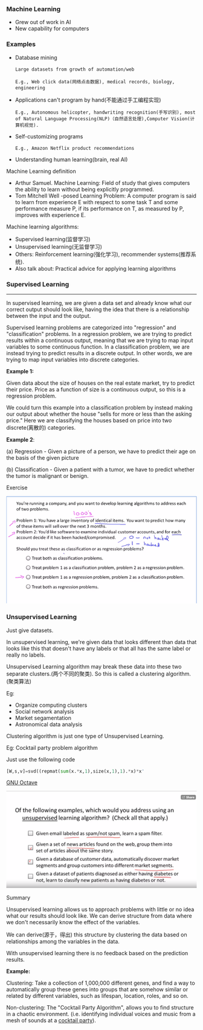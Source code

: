 ### Machine Learning

- Grew out of work in AI
- New capability for computers

### Examples

- Database mining

      Large datasets from growth of automation/web
      
      E.g., Web click data(网络点击数据), medical records, biology, engineering

- Applications can't program by hand(不能通过手工编程实现)

      E.g., Autonomous helicopter, handwriting recognition(手写识别), most of Natural Language Processing(NLP)（自然语言处理),Computer Vision(计算机视觉). 

- Self-customizing programs

      E.g., Amazon Netflix product recommendations

- Understanding human learning(brain, real AI)

Machine Learning definition

- Arthur Samuel. Machine Learning: Field of study that gives computers the ability to learn without being explicitly programmed.
- Tom Mitchell Well -posed Learning Problem: A  computer program is said to learn from experience E with respect to some task T and some performance measure P, if its performance on T, as measured by P, improves with experience E.

Machine learning algorithms:

- Supervised learning(监督学习)
- Unsupervised learning(无监督学习)
- Others: Reinforcement learning(强化学习), recommender systems(推荐系统).
- Also talk about: Practical advice for applying learning algorithms

### Supervised Learning

---

In supervised learning, we are given a data set and already know what our correct output should look like, having the idea that there is a relationship between the input and the output.

Supervised learning problems are categorized into "regression" and "classification" problems. In a regression problem, we are trying to predict results within a continuous output, meaning that we are trying to map input variables to some continuous function. In a classification problem, we are instead trying to predict results in a discrete output. In other words, we are trying to map input variables into discrete categories.

**Example 1:**

Given data about the size of houses on the real estate market, try to predict their price. Price as a function of size is a continuous output, so this is a regression problem.

We could turn this example into a classification problem by instead making our output about whether the house "sells for more or less than the asking price." Here we are classifying the houses based on price into two discrete(离散的) categories.

**Example 2**:

(a) Regression - Given a picture of a person, we have to predict their age on the basis of the given picture

(b) Classification - Given a patient with a tumor, we have to predict whether the tumor is malignant or benign.

Exercise

![1](https://github.com/ntgoaywh/Machine-Learning-Note/blob/main/Week%201/image/example1.png?raw=true)

### Unsupervised Learning

Just give datasets. 

In unsupervised learning, we're given data that looks different than data that looks like this that doesn't have any labels or that all has the same label or really no labels.

Unsupervised Learning algorithm may break these data into these two separate clusters.(两个不同的聚类). So this is called a clustering algorithm.(聚类算法)

Eg: 

- Organize computing clusters
- Social network analysis
- Market segamentation
- Astronomical data analysis

Clustering algorithm is just one type of Unsupervised Learning. 

Eg: Cocktail party problem algorithm

Just use the following code

```python
[W,s,v]=svd((repmat(sum(x.*x,1),size(x,1),1).*x)*x'
```

[GNU Octave](Machine%20Learning%2032d0b3519cd14f3a9e8cfb792fd6287f/GNU%20Octave%204fd680718281426da1483193d14630f1.md)

 

![2](https://github.com/ntgoaywh/Machine-Learning-Note/blob/main/Week%201/image/example2.png?raw=true)

Summary

Unsupervised learning allows us to approach problems with little or no idea what our results should look like. We can derive structure from data where we don't necessarily know the effect of the variables.

We can derive(源于，得出) this structure by clustering the data based on relationships among the variables in the data.

With unsupervised learning there is no feedback based on the prediction results.

**Example:**

Clustering: Take a collection of 1,000,000 different genes, and find a way to automatically group these genes into groups that are somehow similar or related by different variables, such as lifespan, location, roles, and so on.

Non-clustering: The "Cocktail Party Algorithm", allows you to find structure in a chaotic environment. (i.e. identifying individual voices and music from a mesh of sounds at a [cocktail party](https://en.wikipedia.org/wiki/Cocktail_party_effect)).
